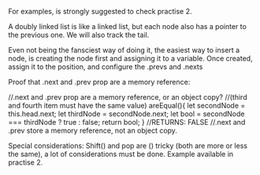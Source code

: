 For examples, is strongly suggested to check practise 2.

A doubly linked list is like a linked list, but each node also has a pointer to the previous one. We will also track the tail.

Even not being the fansciest way of doing it, the easiest way to insert a node, is creating the node first and assigning it to a variable. Once created, assign it to the position, and configure the .prevs and .nexts

Proof that .next and .prev prop are a memory reference:

//.next and .prev prop are a memory reference, or an object copy?
  //(third and fourth item must have the same value)
  areEqual(){
    let secondNode = this.head.next;
    let thirdNode = secondNode.next;
    let bool = secondNode === thirdNode ? true : false;
    return bool;
  }
  //RETURNS: FALSE
  //.next and .prev store a memory reference, not an object copy.

Special considerations:
Shift() and pop are () tricky (both are more or less the same), a lot of considerations must be done. Example available in practise 2.